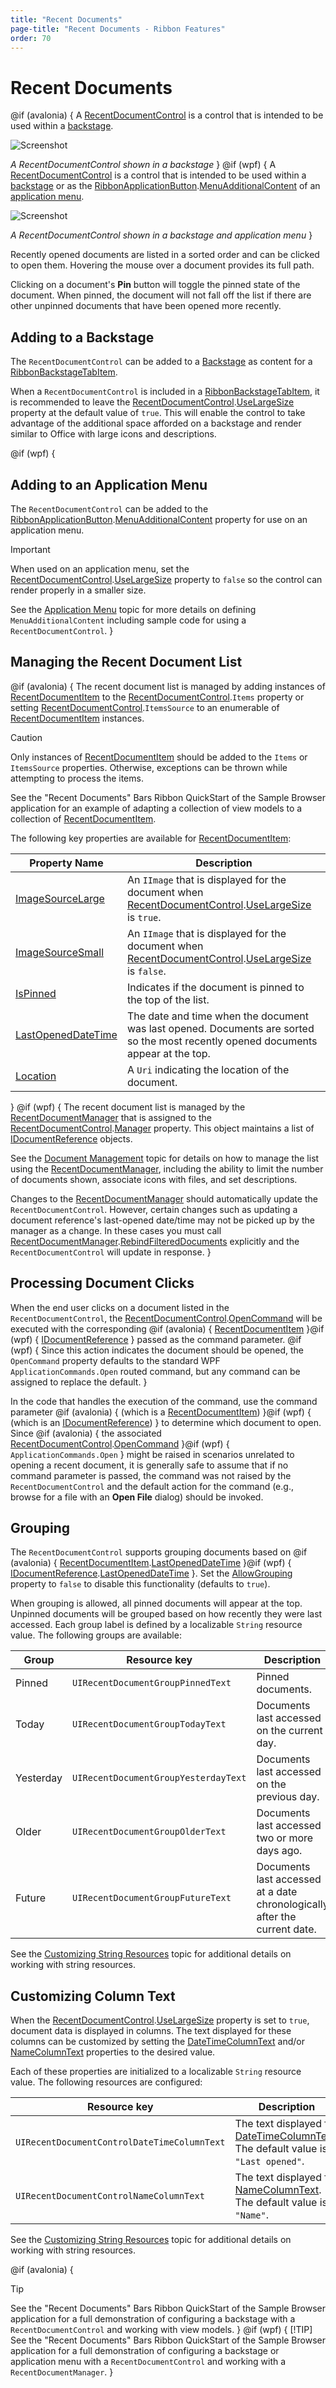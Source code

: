 ```yaml
---
title: "Recent Documents"
page-title: "Recent Documents - Ribbon Features"
order: 70
---
```

# Recent Documents

@if (avalonia) {
A [RecentDocumentControl](xref:@ActiproUIRoot.Controls.Bars.RecentDocumentControl) is a control that is intended to be used within a [backstage](backstage.md).

![Screenshot](../images/recent-documents.png)

*A RecentDocumentControl shown in a backstage*
}
@if (wpf) {
A [RecentDocumentControl](xref:@ActiproUIRoot.Controls.Bars.RecentDocumentControl) is a control that is intended to be used within a [backstage](backstage.md) or as the [RibbonApplicationButton](xref:@ActiproUIRoot.Controls.Bars.RibbonApplicationButton).[MenuAdditionalContent](xref:@ActiproUIRoot.Controls.Bars.RibbonApplicationButton.MenuAdditionalContent) of an [application menu](application-menu.md).

![Screenshot](../images/recent-documents.png)

*A RecentDocumentControl shown in a backstage and application menu*
}

Recently opened documents are listed in a sorted order and can be clicked to open them.  Hovering the mouse over a document provides its full path.

Clicking on a document's **Pin** button will toggle the pinned state of the document.  When pinned, the document will not fall off the list if there are other unpinned documents that have been opened more recently.

## Adding to a Backstage

The `RecentDocumentControl` can be added to a [Backstage](backstage.md) as content for a [RibbonBackstageTabItem](xref:@ActiproUIRoot.Controls.Bars.RibbonBackstageTabItem).

When a `RecentDocumentControl` is included in a [RibbonBackstageTabItem](xref:@ActiproUIRoot.Controls.Bars.RibbonBackstageTabItem), it is recommended to leave the [RecentDocumentControl](xref:@ActiproUIRoot.Controls.Bars.RecentDocumentControl).[UseLargeSize](xref:@ActiproUIRoot.Controls.Bars.RecentDocumentControl.UseLargeSize) property at the default value of `true`.  This will enable the control to take advantage of the additional space afforded on a backstage and render similar to Office with large icons and descriptions.

@if (wpf) {
## Adding to an Application Menu

The `RecentDocumentControl` can be added to the [RibbonApplicationButton](xref:@ActiproUIRoot.Controls.Bars.RibbonApplicationButton).[MenuAdditionalContent](xref:@ActiproUIRoot.Controls.Bars.RibbonApplicationButton.MenuAdditionalContent) property for use on an application menu.

> [!IMPORTANT]
> When used on an application menu, set the [RecentDocumentControl](xref:@ActiproUIRoot.Controls.Bars.RecentDocumentControl).[UseLargeSize](xref:@ActiproUIRoot.Controls.Bars.RecentDocumentControl.UseLargeSize) property to `false` so the control can render properly in a smaller size.

See the [Application Menu](application-menu.md) topic for more details on defining `MenuAdditionalContent` including sample code for using a `RecentDocumentControl`.
}

## Managing the Recent Document List

@if (avalonia) {
The recent document list is managed by adding instances of [RecentDocumentItem](xref:@ActiproUIRoot.Controls.Bars.RecentDocumentItem) to the [RecentDocumentControl](xref:@ActiproUIRoot.Controls.Bars.RecentDocumentControl).`Items` property or setting [RecentDocumentControl](xref:@ActiproUIRoot.Controls.Bars.RecentDocumentControl).`ItemsSource` to an enumerable of [RecentDocumentItem](xref:@ActiproUIRoot.Controls.Bars.RecentDocumentItem) instances.

> [!CAUTION]
> Only instances of [RecentDocumentItem](xref:@ActiproUIRoot.Controls.Bars.RecentDocumentItem) should be added to the `Items` or `ItemsSource` properties. Otherwise, exceptions can be thrown while attempting to process the items.
>
> See the "Recent Documents" Bars Ribbon QuickStart of the Sample Browser application for an example of adapting a collection of view models to a collection of [RecentDocumentItem](xref:@ActiproUIRoot.Controls.Bars.RecentDocumentItem).

The following key properties are available for [RecentDocumentItem](xref:@ActiproUIRoot.Controls.Bars.RecentDocumentItem):

|Property Name|Description|
|-----|-----|
| [ImageSourceLarge](xref:@ActiproUIRoot.Controls.Bars.RecentDocumentItem.ImageSourceLarge) | An `IImage` that is displayed for the document when [RecentDocumentControl](xref:@ActiproUIRoot.Controls.Bars.RecentDocumentControl).[UseLargeSize](xref:@ActiproUIRoot.Controls.Bars.RecentDocumentControl.UseLargeSize) is `true`. |
| [ImageSourceSmall](xref:@ActiproUIRoot.Controls.Bars.RecentDocumentItem.ImageSourceSmall) | An `IImage` that is displayed for the document when [RecentDocumentControl](xref:@ActiproUIRoot.Controls.Bars.RecentDocumentControl).[UseLargeSize](xref:@ActiproUIRoot.Controls.Bars.RecentDocumentControl.UseLargeSize) is `false`. |
| [IsPinned](xref:@ActiproUIRoot.Controls.Bars.RecentDocumentItem.IsPinned) | Indicates if the document is pinned to the top of the list. |
| [LastOpenedDateTime](xref:@ActiproUIRoot.Controls.Bars.RecentDocumentItem.LastOpenedDateTime) | The date and time when the document was last opened.  Documents are sorted so the most recently opened documents appear at the top. |
| [Location](xref:@ActiproUIRoot.Controls.Bars.RecentDocumentItem.Location) | A `Uri` indicating the location of the document. |

}
@if (wpf) {
The recent document list is managed by the [RecentDocumentManager](xref:@ActiproUIRoot.DocumentManagement.RecentDocumentManager) that is assigned to the [RecentDocumentControl](xref:@ActiproUIRoot.Controls.Bars.RecentDocumentControl).[Manager](xref:@ActiproUIRoot.Controls.Bars.RecentDocumentControl.Manager) property.  This object maintains a list of [IDocumentReference](xref:@ActiproUIRoot.DocumentManagement.IDocumentReference) objects.

See the [Document Management](../../shared/windows-document-management.md) topic for details on how to manage the list using the [RecentDocumentManager](xref:@ActiproUIRoot.DocumentManagement.RecentDocumentManager), including the ability to limit the number of documents shown, associate icons with files, and set descriptions.

Changes to the [RecentDocumentManager](xref:@ActiproUIRoot.DocumentManagement.RecentDocumentManager) should automatically update the `RecentDocumentControl`.  However, certain changes such as updating a document reference's last-opened date/time may not be picked up by the manager as a change.  In these cases you must call [RecentDocumentManager](xref:@ActiproUIRoot.DocumentManagement.RecentDocumentManager).[RebindFilteredDocuments](xref:@ActiproUIRoot.DocumentManagement.RecentDocumentManager.RebindFilteredDocuments*) explicitly and the `RecentDocumentControl` will update in response.
}

## Processing Document Clicks

When the end user clicks on a document listed in the `RecentDocumentControl`, the [RecentDocumentControl](xref:@ActiproUIRoot.Controls.Bars.RecentDocumentControl).[OpenCommand](xref:@ActiproUIRoot.Controls.Bars.RecentDocumentControl.OpenCommand) will be executed with the corresponding @if (avalonia) { [RecentDocumentItem](xref:@ActiproUIRoot.Controls.Bars.RecentDocumentItem) }@if (wpf) { [IDocumentReference](xref:@ActiproUIRoot.DocumentManagement.IDocumentReference) } passed as the command parameter.  @if (wpf) { Since this action indicates the document should be opened, the `OpenCommand` property defaults to the standard WPF `ApplicationCommands.Open` routed command, but any command can be assigned to replace the default. }

In the code that handles the execution of the command, use the command parameter @if (avalonia) { (which is a [RecentDocumentItem](xref:@ActiproUIRoot.Controls.Bars.RecentDocumentItem)) }@if (wpf) { (which is an [IDocumentReference](xref:@ActiproUIRoot.DocumentManagement.IDocumentReference)) } to determine which document to open.  Since @if (avalonia) { the associated [RecentDocumentControl](xref:@ActiproUIRoot.Controls.Bars.RecentDocumentControl).[OpenCommand](xref:@ActiproUIRoot.Controls.Bars.RecentDocumentControl.OpenCommand) }@if (wpf) { `ApplicationCommands.Open` } might be raised in scenarios unrelated to opening a recent document, it is generally safe to assume that if no command parameter is passed, the command was not raised by the `RecentDocumentControl` and the default action for the command (e.g., browse for a file with an **Open File** dialog) should be invoked.

## Grouping

The `RecentDocumentControl` supports grouping documents based on @if (avalonia) { [RecentDocumentItem](xref:@ActiproUIRoot.Controls.Bars.RecentDocumentItem).[LastOpenedDateTime](xref:@ActiproUIRoot.Controls.Bars.RecentDocumentItem.LastOpenedDateTime) }@if (wpf) { [IDocumentReference](xref:@ActiproUIRoot.DocumentManagement.IDocumentReference).[LastOpenedDateTime](xref:@ActiproUIRoot.DocumentManagement.IDocumentReference.LastOpenedDateTime) }.  Set the [AllowGrouping](xref:@ActiproUIRoot.Controls.Bars.RecentDocumentControl.AllowGrouping) property to `false` to disable this functionality (defaults to `true`).

When grouping is allowed, all pinned documents will appear at the top. Unpinned documents will be grouped based on how recently they were last accessed.  Each group label is defined by a localizable `String` resource value. The following groups are available:

| Group | Resource key | Description |
|-----|-----|-----|
| Pinned | `UIRecentDocumentGroupPinnedText` | Pinned documents. |
| Today | `UIRecentDocumentGroupTodayText` | Documents last accessed on the current day. |
| Yesterday | `UIRecentDocumentGroupYesterdayText` | Documents last accessed on the previous day. |
| Older | `UIRecentDocumentGroupOlderText` | Documents last accessed two or more days ago. |
| Future | `UIRecentDocumentGroupFutureText` | Documents last accessed at a date chronologically after the current date. |

See the [Customizing String Resources](../../customizing-string-resources.md) topic for additional details on working with string resources.

## Customizing Column Text

When the [RecentDocumentControl](xref:@ActiproUIRoot.Controls.Bars.RecentDocumentControl).[UseLargeSize](xref:@ActiproUIRoot.Controls.Bars.RecentDocumentControl.UseLargeSize) property is set to `true`, document data is displayed in columns. The text displayed for these columns can be customized by setting the [DateTimeColumnText](xref:@ActiproUIRoot.Controls.Bars.RecentDocumentControl.DateTimeColumnText) and/or [NameColumnText](xref:@ActiproUIRoot.Controls.Bars.RecentDocumentControl.NameColumnText) properties to the desired value.

Each of these properties are initialized to a localizable `String` resource value. The following resources are configured:

| Resource key | Description |
|-----|-----|
| `UIRecentDocumentControlDateTimeColumnText` | The text displayed for [DateTimeColumnText](xref:@ActiproUIRoot.Controls.Bars.RecentDocumentControl.DateTimeColumnText). The default value is `"Last opened"`. |
| `UIRecentDocumentControlNameColumnText` | The text displayed for [NameColumnText](xref:@ActiproUIRoot.Controls.Bars.RecentDocumentControl.NameColumnText). The default value is `"Name"`. |


See the [Customizing String Resources](../../customizing-string-resources.md) topic for additional details on working with string resources.

@if (avalonia) {
> [!TIP]
> See the "Recent Documents" Bars Ribbon QuickStart of the Sample Browser application for a full demonstration of configuring a backstage with a `RecentDocumentControl` and working with view models.
}
@if (wpf) {
> [!TIP]
> See the "Recent Documents" Bars Ribbon QuickStart of the Sample Browser application for a full demonstration of configuring a backstage or application menu with a `RecentDocumentControl` and working with a `RecentDocumentManager`.
}